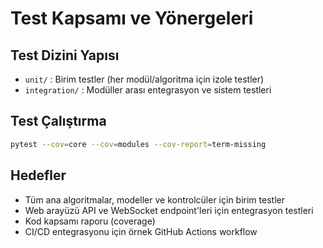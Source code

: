 # Test Kapsamı ve Yönergeleri

## Test Dizini Yapısı
- `unit/` : Birim testler (her modül/algoritma için izole testler)
- `integration/` : Modüller arası entegrasyon ve sistem testleri

## Test Çalıştırma

```bash
pytest --cov=core --cov=modules --cov-report=term-missing
```

## Hedefler
- Tüm ana algoritmalar, modeller ve kontrolcüler için birim testler
- Web arayüzü API ve WebSocket endpoint'leri için entegrasyon testleri
- Kod kapsamı raporu (coverage)
- CI/CD entegrasyonu için örnek GitHub Actions workflow

